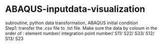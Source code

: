 # ABAQUS-inputdata-visualization
subroutine, python data transformation, ABAQUS initial condition   
Step1: transfer the .csv file to .txt file. Make sure the data by coloum in the order of : element number/ integration point number/ S11/ S22/ S33/ S12/ S13/ S23
